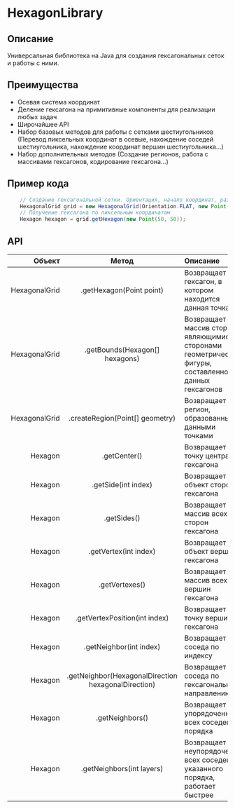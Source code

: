 # HexagonLibrary
## Описание
Универсальная библиотека на Java для создания гексагональных сеток и работы с ними. 
## Преимущества
- Осевая система координат
- Деление гексагона на примитивные компоненты для реализации любых задач
- Широчайшее API
- Набор базовых методов для работы с сетками шестиугольников (Перевод пиксельных координат в осевые, нахождение соседей шестиугольника, нахождение координат вершин шестиугольника...)
- Набор дополнительных методов (Создание регионов, работа с массивами гексагонов, кодирование гексагона...)
## Пример кода
```java
    // Создание гексагональной сетки. Ориентация, начало координат, размер гексагона, настройки Morton64 (в большинстве случаев менять не надо)
    HexagonalGrid grid = new HexagonalGrid(Orientation.FLAT, new Point(0, 0), new Point(20, 20), new Morton64(2, 32));
    // Получение гексагона по пиксельным координатам
    Hexagon hexagon = grid.getHexagon(new Point(50, 50));
```
## API
| Объект | Метод | Описание|
|----:|:----:|:----------|
| HexagonalGrid | .getHexagon(Point point) | Возвращает гексагон, в котором находится данная точка |
| HexagonalGrid | .getBounds(Hexagon[] hexagons) | Возвращает массив сторон, являющимися сторонами геометрической фигуры, составленной из данных гексагонов |
| HexagonalGrid | .createRegion(Point[] geometry) | Возвращает регион, образованный данными точками |
| Hexagon | .getCenter() | Возвращает точку центра гексагона |
| Hexagon | .getSide(int index) | Возвращает объект стороны гексагона |
| Hexagon | .getSides() | Возвращает массив всех сторон гексагона |
| Hexagon | .getVertex(int index) | Возвращает объект вершины гексагона |
| Hexagon | .getVertexes() | Возвращает массив всех вершин гексагона |
| Hexagon | .getVertexPosition(int index) | Возвращает точку вершины гексагона |
| Hexagon | .getNeighbor(int index) | Возвращает соседа по индексу |
| Hexagon | .getNeighbor(HexagonalDirection hexagonalDirection) | Возвращает соседа по гексагональному направлению |
| Hexagon | .getNeighbors() | Возвращает упорядоченно всех соседей 1 порядка |
| Hexagon | .getNeighbors(int layers) | Возвращает неупорядоченно всех соседей указанного порядка, работает быстрее |
